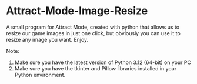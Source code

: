 # Attract-Mode-Image-Resize

A small program for Attract Mode, created with python that allows us to resize our game images in just one click, but obviously you can use it to resize any image you want. Enjoy.

Note:
1) Make sure you have the latest version of Python 3.12 (64-bit) on your PC
2) Make sure you have the tkinter and Pillow libraries installed in your Python environment.
